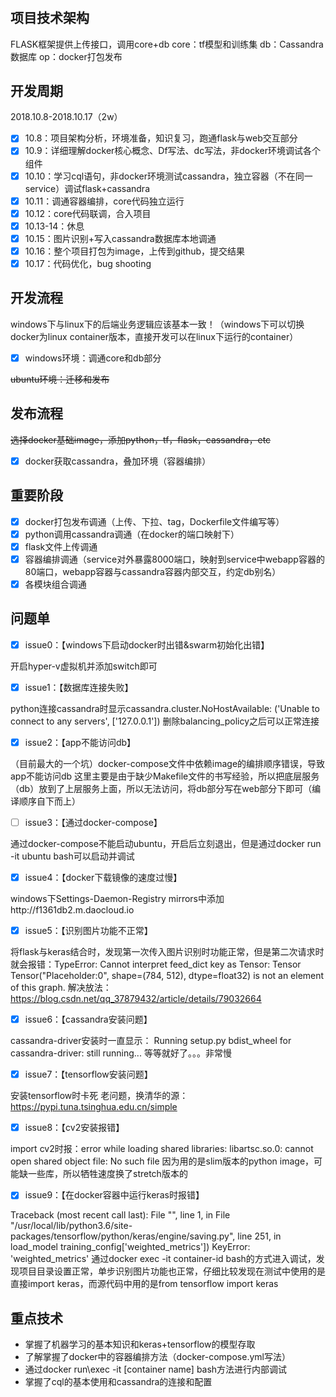 #

## 项目技术架构

FLASK框架提供上传接口，调用core+db
core：tf模型和训练集
db：Cassandra数据库
op：docker打包发布

## 开发周期

2018.10.8-2018.10.17（2w）

- [x] 10.8：项目架构分析，环境准备，知识复习，跑通flask与web交互部分
- [x] 10.9：详细理解docker核心概念、Df写法、dc写法，非docker环境调试各个组件
- [x] 10.10：学习cql语句，非docker环境测试cassandra，独立容器（不在同一service）调试flask+cassandra
- [x] 10.11：调通容器编排，core代码独立运行
- [x] 10.12：core代码联调，合入项目
- [x] 10.13-14：休息
- [x] 10.15：图片识别+写入cassandra数据库本地调通
- [x] 10.16：整个项目打包为image，上传到github，提交结果
- [x] 10.17：代码优化，bug shooting

## 开发流程

windows下与linux下的后端业务逻辑应该基本一致！（windows下可以切换docker为linux container版本，直接开发可以在linux下运行的container）

- [x] windows环境：调通core和db部分

~~ubuntu环境：迁移和发布~~

## 发布流程

~~选择docker基础image，添加python，tf，flask，cassandra，etc~~

- [x] docker获取cassandra，叠加环境（容器编排）

## 重要阶段

- [x] docker打包发布调通（上传、下拉、tag，Dockerfile文件编写等）
- [x] python调用cassandra调通（在docker的端口映射下）
- [x] flask文件上传调通
- [x] 容器编排调通（service对外暴露8000端口，映射到service中webapp容器的80端口，webapp容器与cassandra容器内部交互，约定db别名）
- [x] 各模块组合调通

## 问题单

- [x] issue0：【windows下启动docker时出错&swarm初始化出错】

开启hyper-v虚拟机并添加switch即可

- [x] issue1：【数据库连接失败】

python连接cassandra时显示cassandra.cluster.NoHostAvailable: ('Unable to connect to any servers', ['127.0.0.1'])
删除balancing_policy之后可以正常连接

- [x] issue2：【app不能访问db】

（目前最大的一个坑）docker-compose文件中依赖image的编排顺序错误，导致app不能访问db
这里主要是由于缺少Makefile文件的书写经验，所以把底层服务（db）放到了上层服务上面，所以无法访问，将db部分写在web部分下即可（编译顺序自下而上）

- [ ] issue3：【通过docker-compose】

通过docker-compose不能启动ubuntu，开启后立刻退出，但是通过docker run -it ubuntu bash可以启动并调试

- [x] issue4：【docker下载镜像的速度过慢】

windows下Settings-Daemon-Registry mirrors中添加http://f1361db2.m.daocloud.io

- [x] issue5：【识别图片功能不正常】

将flask与keras结合时，发现第一次传入图片识别时功能正常，但是第二次请求时就会报错：TypeError: Cannot interpret feed_dict key as Tensor: Tensor Tensor("Placeholder:0", shape=(784, 512), dtype=float32) is not an element of this graph.
解决放法：https://blog.csdn.net/qq_37879432/article/details/79032664

- [x] issue6：【cassandra安装问题】

cassandra-driver安装时一直显示： Running setup.py bdist_wheel for cassandra-driver: still running...
等等就好了。。。非常慢

- [x] issue7：【tensorflow安装问题】

安装tensorflow时卡死
老问题，换清华的源：https://pypi.tuna.tsinghua.edu.cn/simple

- [x] issue8：【cv2安装报错】

import cv2时报：error while loading shared libraries: libartsc.so.0: cannot open shared object file: No such file
因为用的是slim版本的python image，可能缺一些库，所以牺牲速度换了stretch版本的

- [x] issue9：【在docker容器中运行keras时报错】

Traceback (most recent call last):
  File "<stdin>", line 1, in <module>
  File "/usr/local/lib/python3.6/site-packages/tensorflow/python/keras/engine/saving.py", line 251, in load_model
    training_config['weighted_metrics'])
KeyError: 'weighted_metrics'
通过docker exec -it container-id bash的方式进入调试，发现项目目录设置正常，单步识别图片功能也正常，仔细比较发现在测试中使用的是直接import keras，而源代码中用的是from tensorflow import keras

## 重点技术

- 掌握了机器学习的基本知识和keras+tensorflow的模型存取
- 了解掌握了docker中的容器编排方法（docker-compose.yml写法）
- 通过docker run\exec -it [container name] bash方法进行内部调试
- 掌握了cql的基本使用和cassandra的连接和配置
